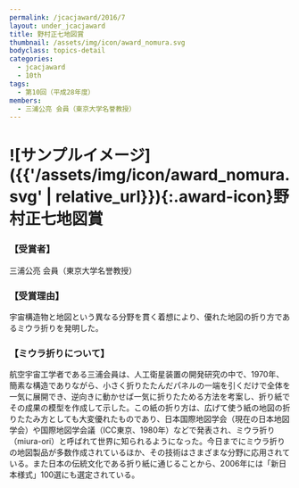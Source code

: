 ```yaml
---
permalink: /jcacjaward/2016/7
layout: under_jcacjaward
title: 野村正七地図賞
thumbnail: /assets/img/icon/award_nomura.svg
bodyclass: topics-detail
categories:
  - jcacjaward
  - 10th
tags:
  - 第10回（平成28年度）
members:
  - 三浦公亮 会員（東京大学名誉教授）
---
```


# ![サンプルイメージ]({{'/assets/img/icon/award_nomura.svg' | relative_url}}){:.award-icon}野村正七地図賞

### 【受賞者】

三浦公亮 会員（東京大学名誉教授）

### 【受賞理由】

宇宙構造物と地図という異なる分野を貫く着想により、優れた地図の折り方であるミウラ折りを発明した。

### 【ミウラ折りについて】

航空宇宙工学者である三浦会員は、人工衛星装置の開発研究の中で、1970年、簡素な構造でありながら、小さく折りたたんだパネルの一端を引くだけで全体を一気に展開でき、逆向きに動かせば一気に折りたためる方法を考案し、折り紙でその成果の模型を作成して示した。この紙の折り方は、広げて使う紙の地図の折りたたみ方としても大変優れたものであり、日本国際地図学会（現在の日本地図学会）や国際地図学会議（ICC東京、1980年）などで発表され、ミウラ折り（miura-ori）と呼ばれて世界に知られるようになった。今日までにミウラ折りの地図製品が多数作成されているほか、その技術はさまざまな分野に応用されている。また日本の伝統文化である折り紙に通じることから、2006年には「新日本様式」100選にも選定されている。
